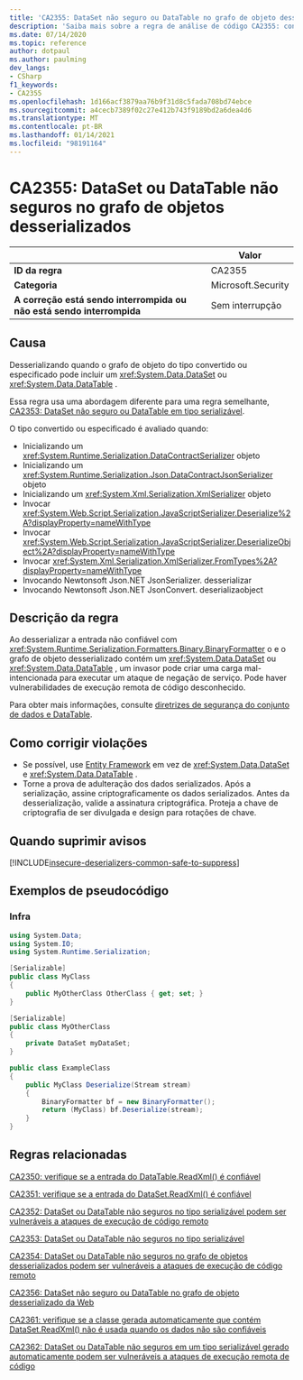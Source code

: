 ```yaml
---
title: 'CA2355: DataSet não seguro ou DataTable no grafo de objeto desserializado (análise de código)'
description: 'Saiba mais sobre a regra de análise de código CA2355: conjunto de informações ou DataTable não seguro no grafo de objeto desserializado'
ms.date: 07/14/2020
ms.topic: reference
author: dotpaul
ms.author: paulming
dev_langs:
- CSharp
f1_keywords:
- CA2355
ms.openlocfilehash: 1d166acf3879aa76b9f31d8c5fada708bd74ebce
ms.sourcegitcommit: a4cecb7389f02c27e412b743f9189bd2a6dea4d6
ms.translationtype: MT
ms.contentlocale: pt-BR
ms.lasthandoff: 01/14/2021
ms.locfileid: "98191164"
---
```

# <a name="ca2355-unsafe-dataset-or-datatable-in-deserialized-object-graph"></a>CA2355: DataSet ou DataTable não seguros no grafo de objetos desserializados

| | Valor |
|-|-|
| **ID da regra** |CA2355|
| **Categoria** |Microsoft.Security|
| **A correção está sendo interrompida ou não está sendo interrompida** |Sem interrupção|

## <a name="cause"></a>Causa

Desserializando quando o grafo de objeto do tipo convertido ou especificado pode incluir um <xref:System.Data.DataSet> ou <xref:System.Data.DataTable> .

Essa regra usa uma abordagem diferente para uma regra semelhante, [CA2353: DataSet não seguro ou DataTable em tipo serializável](ca2353.md).

O tipo convertido ou especificado é avaliado quando:

- Inicializando um <xref:System.Runtime.Serialization.DataContractSerializer> objeto
- Inicializando um <xref:System.Runtime.Serialization.Json.DataContractJsonSerializer> objeto
- Inicializando um <xref:System.Xml.Serialization.XmlSerializer> objeto
- Invocar <xref:System.Web.Script.Serialization.JavaScriptSerializer.Deserialize%2A?displayProperty=nameWithType>
- Invocar <xref:System.Web.Script.Serialization.JavaScriptSerializer.DeserializeObject%2A?displayProperty=nameWithType>
- Invocar <xref:System.Xml.Serialization.XmlSerializer.FromTypes%2A?displayProperty=nameWithType>
- Invocando Newtonsoft Json.NET JsonSerializer. desserializar
- Invocando Newtonsoft Json.NET JsonConvert. deserializaobject

## <a name="rule-description"></a>Descrição da regra

Ao desserializar a entrada não confiável com <xref:System.Runtime.Serialization.Formatters.Binary.BinaryFormatter> o e o grafo de objeto desserializado contém um <xref:System.Data.DataSet> ou <xref:System.Data.DataTable> , um invasor pode criar uma carga mal-intencionada para executar um ataque de negação de serviço. Pode haver vulnerabilidades de execução remota de código desconhecido.

Para obter mais informações, consulte [diretrizes de segurança do conjunto de dados e DataTable](../../../framework/data/adonet/dataset-datatable-dataview/security-guidance.md).

## <a name="how-to-fix-violations"></a>Como corrigir violações

- Se possível, use [Entity Framework](/ef/) em vez de <xref:System.Data.DataSet> e <xref:System.Data.DataTable> .
- Torne a prova de adulteração dos dados serializados. Após a serialização, assine criptograficamente os dados serializados. Antes da desserialização, valide a assinatura criptográfica. Proteja a chave de criptografia de ser divulgada e design para rotações de chave.

## <a name="when-to-suppress-warnings"></a>Quando suprimir avisos

[!INCLUDE[insecure-deserializers-common-safe-to-suppress](~/includes/code-analysis/insecure-deserializers-common-safe-to-suppress.md)]

## <a name="pseudo-code-examples"></a>Exemplos de pseudocódigo

### <a name="violation"></a>Infra

```csharp
using System.Data;
using System.IO;
using System.Runtime.Serialization;

[Serializable]
public class MyClass
{
    public MyOtherClass OtherClass { get; set; }
}

[Serializable]
public class MyOtherClass
{
    private DataSet myDataSet;
}

public class ExampleClass
{
    public MyClass Deserialize(Stream stream)
    {
        BinaryFormatter bf = new BinaryFormatter();
        return (MyClass) bf.Deserialize(stream);
    }
}
```

## <a name="related-rules"></a>Regras relacionadas

[CA2350: verifique se a entrada do DataTable.ReadXml() é confiável](ca2350.md)

[CA2351: verifique se a entrada do DataSet.ReadXml() é confiável](ca2351.md)

[CA2352: DataSet ou DataTable não seguros no tipo serializável podem ser vulneráveis a ataques de execução de código remoto](ca2352.md)

[CA2353: DataSet ou DataTable não seguros no tipo serializável](ca2353.md)

[CA2354: DataSet ou DataTable não seguros no grafo de objetos desserializados podem ser vulneráveis a ataques de execução de código remoto](ca2354.md)

[CA2356: DataSet não seguro ou DataTable no grafo de objeto desserializado da Web](ca2356.md)

[CA2361: verifique se a classe gerada automaticamente que contém DataSet.ReadXml() não é usada quando os dados não são confiáveis](ca2361.md)

[CA2362: DataSet ou DataTable não seguros em um tipo serializável gerado automaticamente podem ser vulneráveis a ataques de execução remota de código](ca2362.md)
